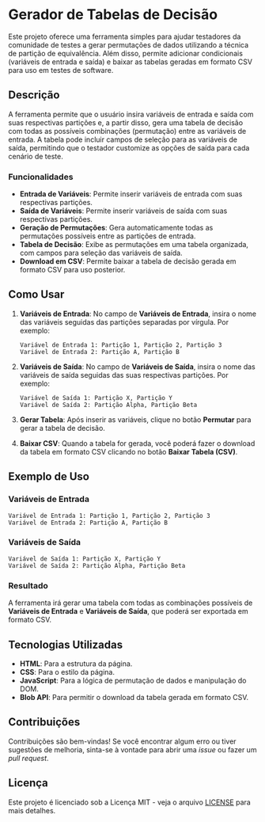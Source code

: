 
# Gerador de Tabelas de Decisão

Este projeto oferece uma ferramenta simples para ajudar testadores da comunidade de testes a gerar permutações de dados utilizando a técnica de partição de equivalência. Além disso, permite adicionar condicionais (variáveis de entrada e saída) e baixar as tabelas geradas em formato CSV para uso em testes de software.

## Descrição

A ferramenta permite que o usuário insira variáveis de entrada e saída com suas respectivas partições e, a partir disso, gera uma tabela de decisão com todas as possíveis combinações (permutação) entre as variáveis de entrada. A tabela pode incluir campos de seleção para as variáveis de saída, permitindo que o testador customize as opções de saída para cada cenário de teste.

### Funcionalidades

- **Entrada de Variáveis**: Permite inserir variáveis de entrada com suas respectivas partições.
- **Saída de Variáveis**: Permite inserir variáveis de saída com suas respectivas partições.
- **Geração de Permutações**: Gera automaticamente todas as permutações possíveis entre as partições de entrada.
- **Tabela de Decisão**: Exibe as permutações em uma tabela organizada, com campos para seleção das variáveis de saída.
- **Download em CSV**: Permite baixar a tabela de decisão gerada em formato CSV para uso posterior.

## Como Usar

1. **Variáveis de Entrada**: No campo de **Variáveis de Entrada**, insira o nome das variáveis seguidas das partições separadas por vírgula. Por exemplo:
    ```
    Variável de Entrada 1: Partição 1, Partição 2, Partição 3
    Variável de Entrada 2: Partição A, Partição B
    ```

2. **Variáveis de Saída**: No campo de **Variáveis de Saída**, insira o nome das variáveis de saída seguidas das suas respectivas partições. Por exemplo:
    ```
    Variável de Saída 1: Partição X, Partição Y
    Variável de Saída 2: Partição Alpha, Partição Beta
    ```

3. **Gerar Tabela**: Após inserir as variáveis, clique no botão **Permutar** para gerar a tabela de decisão.

4. **Baixar CSV**: Quando a tabela for gerada, você poderá fazer o download da tabela em formato CSV clicando no botão **Baixar Tabela (CSV)**.

## Exemplo de Uso

### Variáveis de Entrada
```
Variável de Entrada 1: Partição 1, Partição 2, Partição 3
Variável de Entrada 2: Partição A, Partição B
```

### Variáveis de Saída
```
Variável de Saída 1: Partição X, Partição Y
Variável de Saída 2: Partição Alpha, Partição Beta
```

### Resultado
A ferramenta irá gerar uma tabela com todas as combinações possíveis de **Variáveis de Entrada** e **Variáveis de Saída**, que poderá ser exportada em formato CSV.

## Tecnologias Utilizadas

- **HTML**: Para a estrutura da página.
- **CSS**: Para o estilo da página.
- **JavaScript**: Para a lógica de permutação de dados e manipulação do DOM.
- **Blob API**: Para permitir o download da tabela gerada em formato CSV.

## Contribuições

Contribuições são bem-vindas! Se você encontrar algum erro ou tiver sugestões de melhoria, sinta-se à vontade para abrir uma *issue* ou fazer um *pull request*.

## Licença

Este projeto é licenciado sob a Licença MIT - veja o arquivo [LICENSE](LICENSE) para mais detalhes.
